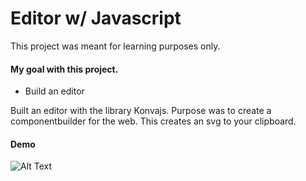 # Editor w/ Javascript

This project was meant for learning purposes only.

#### My goal with this project.
  - Build an editor


Built an editor with the library Konvajs. Purpose was to create a componentbuilder for the web. 
This creates an svg to your clipboard.

#### Demo

![Alt Text](https://github.com/nexriz/editor/blob/master/demo.gif)


